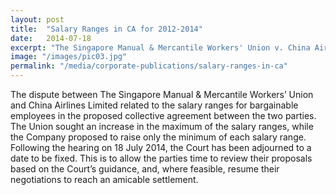 ```yaml
---
layout: post
title:  "Salary Ranges in CA for 2012-2014"
date:   2014-07-18
excerpt: "The Singapore Manual & Mercantile Workers' Union v. China Airlines Limited: The Court rhas been adjourned to a date to be fixed."
image: "/images/pic03.jpg"
permalink: "/media/corporate-publications/salary-ranges-in-ca"
---
```


The dispute between The Singapore Manual & Mercantile Workers’ Union and China Airlines Limited related to the salary ranges for bargainable employees in the proposed collective agreement between the two parties. The Union sought an increase in the maximum of the salary ranges, while the Company proposed to raise only the minimum of each salary range. Following the hearing on 18 July 2014, the Court has been adjourned to a date to be fixed. This is to allow the parties time to review their proposals based on the Court’s guidance, and, where feasible, resume their negotiations to reach an amicable settlement.